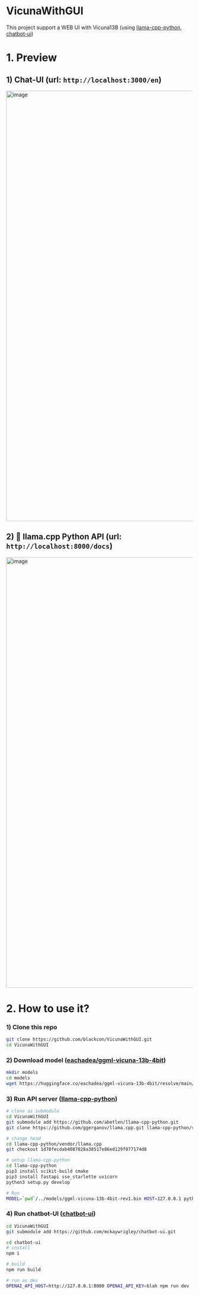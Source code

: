 # VicunaWithGUI
This project support a WEB UI with Vicuna13B (using [llama-cpp-python](https://github.com/abetlen/llama-cpp-python), [chatbot-ui](https://github.com/mckaywrigley/chatbot-ui))

# 1. Preview
## 1) Chat-UI (url: `http://localhost:3000/en`)
<img width="1159" alt="image" src="https://user-images.githubusercontent.com/6852711/230879947-3348f405-e529-44b6-88db-49d488467bd4.png">

## 2) 🦙 llama.cpp Python API (url: `http://localhost:8000/docs`)
<img width="1159" alt="image" src="https://user-images.githubusercontent.com/6852711/230880175-cb3710f9-41b5-4df7-9b7c-177d5db136c9.png">

# 2. How to use it?
### 1) Clone this repo
```bash
git clone https://github.com/blackcon/VicunaWithGUI.git
cd VicunaWithGUI
```
### 2) Download model ([eachadea/ggml-vicuna-13b-4bit](https://huggingface.co/eachadea/ggml-vicuna-13b-4bit/tree/main))
```bash
mkdir models
cd models
wget https://huggingface.co/eachadea/ggml-vicuna-13b-4bit/resolve/main/ggml-vicuna-13b-4bit-rev1.bin
```
### 3) Run API server ([llama-cpp-python](https://github.com/abetlen/llama-cpp-python))
```bash
# clone as submodule
cd VicunaWithGUI
git submodule add https://github.com/abetlen/llama-cpp-python.git
git clone https://github.com/ggerganov/llama.cpp.git llama-cpp-python/vendor/llama.cpp

# change head
cd llama-cpp-python/vendor/llama.cpp
git checkout 1d78fecdab4087028a38517e86ed129f077174d8

# setup llama-cpp-python
cd llama-cpp-python
pip3 install scikit-build cmake
pip3 install fastapi sse_starlette uvicorn
python3 setup.py develop

# Run
MODEL=`pwd`/../models/ggml-vicuna-13b-4bit-rev1.bin HOST=127.0.0.1 python3 -m llama_cpp.server
```
### 4) Run chatbot-UI ([chatbot-ui](https://github.com/mckaywrigley/chatbot-ui))
```bash
cd VicunaWithGUI
git submodule add https://github.com/mckaywrigley/chatbot-ui.git

cd chatbot-ui
# install
npm i

# build
npm run build

# run as dev
OPENAI_API_HOST=http://127.0.0.1:8000 OPENAI_API_KEY=blah npm run dev
```
